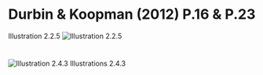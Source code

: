 # Durbin & Koopman (2012) P.16 & P.23
Illustration 2.2.5
![Illustration 2.2.5](https://github.com/werleycordeiro/Kalman-Filter-/blob/master/Fig.2.1.png)
# 
![Illustration 2.4.3](https://github.com/werleycordeiro/Kalman-Filter-/blob/master/Fig.2.2.png)
Illustrations 2.4.3
